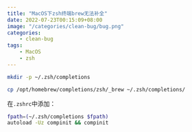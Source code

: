 ```yaml
---
title: "MacOS下zsh终端brew无法补全"
date: 2022-07-23T00:15:09+08:00
image: "/categories/clean-bug/bug.png"
categories:
    - clean-bug
tags:
    - MacOS
    - zsh
---
```

```bash
mkdir -p ~/.zsh/completions

cp /opt/homebrew/completions/zsh/_brew ~/.zsh/completions/
```
在`.zshrc`中添加：
```bash
fpath=(~/.zsh/completions $fpath)
autoload -Uz compinit && compinit
```

